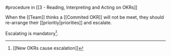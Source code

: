 #procedure in [[3 - Reading, Interpreting and Acting on OKRs]]

When the [[Team]] thinks a [[Commited OKR]] will not be meet, they should re-arrange their [[prioritiy|priorities]] and escalate.

Escalating is mandatory[^1].

[^1]: [[New OKRs cause escalation]]

